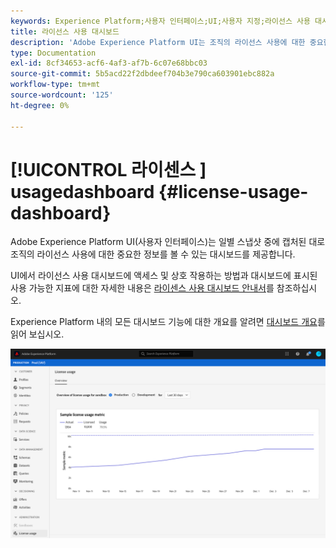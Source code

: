```yaml
---
keywords: Experience Platform;사용자 인터페이스;UI;사용자 지정;라이선스 사용 대시보드;대시보드;라이선스 사용;권한;소비
title: 라이선스 사용 대시보드
description: 'Adobe Experience Platform UI는 조직의 라이선스 사용에 대한 중요한 정보를 볼 수 있는 대시보드를 제공합니다. '
type: Documentation
exl-id: 8cf34653-acf6-4af3-af7b-6c07e68bbc03
source-git-commit: 5b5acd22f2dbdeef704b3e790ca603901ebc882a
workflow-type: tm+mt
source-wordcount: '125'
ht-degree: 0%

---
```


# [!UICONTROL 라이센스 ] usagedashboard  {#license-usage-dashboard}

Adobe Experience Platform UI(사용자 인터페이스)는 일별 스냅샷 중에 캡처된 대로 조직의 라이선스 사용에 대한 중요한 정보를 볼 수 있는 대시보드를 제공합니다.

UI에서 라이선스 사용 대시보드에 액세스 및 상호 작용하는 방법과 대시보드에 표시된 사용 가능한 지표에 대한 자세한 내용은 [라이센스 사용 대시보드 안내서](../dashboards/guides/license-usage.md)를 참조하십시오.

Experience Platform 내의 모든 대시보드 기능에 대한 개요를 알려면 [대시보드 개요](../dashboards/home.md)를 읽어 보십시오.

![](../dashboards/images/license-usage/dashboard-overview.png)
